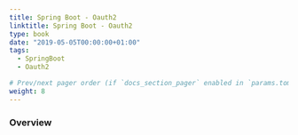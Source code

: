 ```yaml
---
title: Spring Boot - Oauth2
linktitle: Spring Boot - Oauth2
type: book
date: "2019-05-05T00:00:00+01:00"
tags:
  - SpringBoot
  - Oauth2

# Prev/next pager order (if `docs_section_pager` enabled in `params.toml`)
weight: 8
---
```


<!--more-->

### Overview
